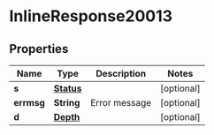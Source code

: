 
# InlineResponse20013

## Properties
Name | Type | Description | Notes
------------ | ------------- | ------------- | -------------
**s** | [**Status**](Status.md) |  |  [optional]
**errmsg** | **String** | Error message |  [optional]
**d** | [**Depth**](Depth.md) |  |  [optional]



